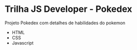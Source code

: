 # Trilha JS Developer - Pokedex  
 
 Projeto Pokedex com detalhes de habilidades do pokemon 
 
 - HTML 
 - CSS
 - Javascript
 

